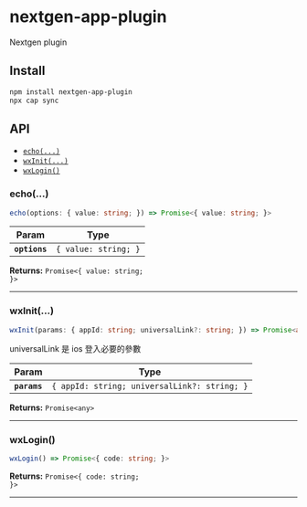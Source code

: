 # nextgen-app-plugin

Nextgen plugin

## Install

```bash
npm install nextgen-app-plugin
npx cap sync
```

## API

<docgen-index>

* [`echo(...)`](#echo)
* [`wxInit(...)`](#wxinit)
* [`wxLogin()`](#wxlogin)

</docgen-index>

<docgen-api>
<!--Update the source file JSDoc comments and rerun docgen to update the docs below-->

### echo(...)

```typescript
echo(options: { value: string; }) => Promise<{ value: string; }>
```

| Param         | Type                            |
| ------------- | ------------------------------- |
| **`options`** | <code>{ value: string; }</code> |

**Returns:** <code>Promise&lt;{ value: string; }&gt;</code>

--------------------


### wxInit(...)

```typescript
wxInit(params: { appId: string; universalLink?: string; }) => Promise<any>
```

universalLink 是 ios 登入必要的參數

| Param        | Type                                                    |
| ------------ | ------------------------------------------------------- |
| **`params`** | <code>{ appId: string; universalLink?: string; }</code> |

**Returns:** <code>Promise&lt;any&gt;</code>

--------------------


### wxLogin()

```typescript
wxLogin() => Promise<{ code: string; }>
```

**Returns:** <code>Promise&lt;{ code: string; }&gt;</code>

--------------------

</docgen-api>
